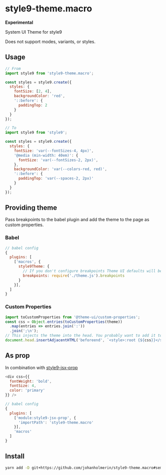 # style9-theme.macro

**Experimental**

System UI Theme for style9

Does not support modes, variants, or styles.

## Usage

```javascript
// From
import style9 from 'style9-theme.macro';

const styles = style9.create({
  styles: {
    fontSize: [2, 4],
    backgroundColor: 'red',
    '::before': {
      paddingTop: 2
    }
  }
});

// To
import style9 from 'style9';

const styles = style9.create({
  styles: {
    fontSize: 'var(--fontSizes-4, 4px)',
    '@media (min-width: 40em)': {
      fontSize: 'var(--fontSizes-2, 2px)',
    },
    backgroundColor: 'var(--colors-red, red)',
    '::before': {
      paddingTop: 'var(--spaces-2, 2px)'
    }
  }
});
```

## Providing theme

Pass breakpoints to the babel plugin and add the theme to the page as
custom properties.

### Babel

```javascript
// babel config
{
  plugins: [
    ['macros', {
      style9Theme: {
        // If you don't configure breakpoints Theme UI defaults will be used
        breakpoints: require('./theme.js').breakpoints
      }
    }],
  ]
}
```

### Custom Properties

```javascript
import toCustomProperties from '@theme-ui/custom-properties';
const css = Object.entries(toCustomProperties(theme))
  .map(entries => entries.join(':'))
  .join(';\n');
// This injects the theme into the head. You probably want to add it to your CSS file instead.
document.head.insertAdjacentHTML('beforeend', `<style>:root {${css}}</style>`);
```


## As prop

In combination with [style9-jsx-prop](https://github.com/johanholmerin/style9-jsx-prop)

```javascript
<div css={{
  fontWeight: 'bold',
  fontSize: 4,
  color: 'primary'
}} />
```

```javascript
// babel config
{
  plugins: [
    ['module:style9-jsx-prop', {
      'importPath': 'style9-theme.macro'
    }],
    'macros'
  ]
}
```

## Install

```sh
yarn add -D git+https://github.com/johanholmerin/style9-theme.macro#semver:^0.1.0
```
